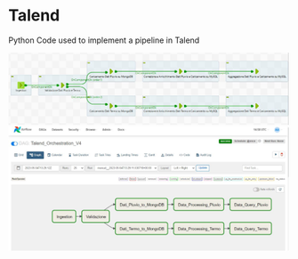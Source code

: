# Talend
Python Code used to implement a pipeline in Talend

<p align="center">
  <img width="800"src="/Image/Pipe.JPG">
  <img width="800"src="/Image/airflow.JPG">
</p>
